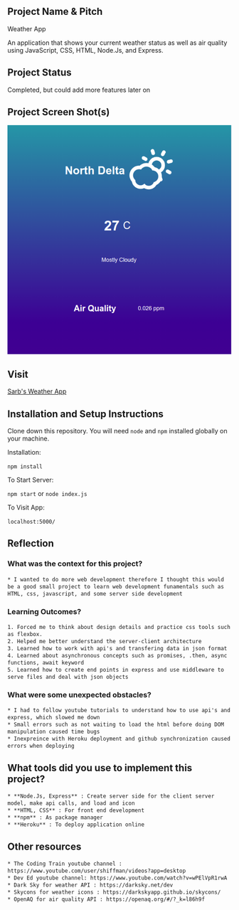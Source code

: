 ## Project Name & Pitch

Weather App

An application that shows your current weather status as well as air quality using JavaScript, CSS, HTML, Node.Js, and Express.

## Project Status
Completed, but could add more features later on

## Project Screen Shot(s)

![Weather App](/weather_app.png)

## Visit

[Sarb's Weather App](https://sarbs-weather-app.herokuapp.com/)

## Installation and Setup Instructions


Clone down this repository. You will need `node` and `npm` installed globally on your machine.  

Installation:

`npm install`  


To Start Server:

`npm start`
or
`node index.js`

To Visit App:

`localhost:5000/`  

## Reflection

### What was the context for this project? 
    * I wanted to do more web development therefore I thought this would be a good small project to learn web development funamentals such as HTML, css, javascript, and some server side development

### Learning Outcomes?
	1. Forced me to think about design details and practice css tools such as flexbox.
	2. Helped me better understand the server-client architecture
	3. Learned how to work with api's and transfering data in json format
	4. Learned about asynchronous concepts such as promises, .then, async functions, await keyword
	5. Learned how to create end points in express and use middleware to serve files and deal with json objects
### What were some unexpected obstacles?
	* I had to follow youtube tutorials to understand how to use api's and express, which slowed me down
	* Small errors such as not waiting to load the html before doing DOM manipulation caused time bugs
	* Inexpreince with Heroku deployment and github synchronization caused errors when deploying
 

## What tools did you use to implement this project?
	* **Node.Js, Express** : Create server side for the client server model, make api calls, and load and icon
	* **HTML, CSS** : For front end development
	* **npm** : As package manager
	* **Heroku** : To deploy application online
	
## Other resources
	* The Coding Train youtube channel : https://www.youtube.com/user/shiffman/videos?app=desktop
	* Dev Ed youtube channel: https://www.youtube.com/watch?v=wPElVpR1rwA
	* Dark Sky for weather API : https://darksky.net/dev
	* Skycons for weather icons : https://darkskyapp.github.io/skycons/
	* OpenAQ for air quality API : https://openaq.org/#/?_k=l86h9f








